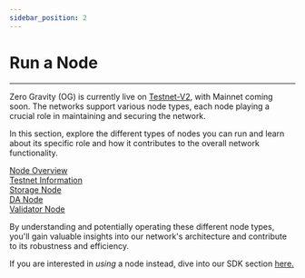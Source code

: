 ```yaml
---
sidebar_position: 2
---
```


# Run a Node
---

Zero Gravity (OG) is currently live on [Testnet-V2](docs/run-a-node/testnet-information), with Mainnet coming soon. The networks support various node types, each node playing a crucial role in maintaining and securing the network. 

In this section, explore the different types of nodes you can run and learn about its specific role and how it contributes to the overall network functionality.

<div class="nodeLinksContainer">
 <a href="../run-a-node/node-overview" class="nodeLink">
    <div class="nodeLinkInner">Node Overview</div>
  </a>
  <a href="../run-a-node/testnet-information" class="nodeLink">
    <div class="nodeLinkInner">Testnet Information</div>
  </a>
  <a href="../run-a-node/storage" class="nodeLink">
    <div class="nodeLinkInner">Storage Node</div>
  </a>
  <a href="../run-a-node/da" class="nodeLink">
    <div class="nodeLinkInner">DA Node</div>
  </a>
  <a href="../run-a-node/validator" class="nodeLink">
    <div class="nodeLinkInner">Validator Node</div>
  </a>
</div>

By understanding and potentially operating these different node types, you'll gain valuable insights into our network's architecture and contribute to its robustness and efficiency. 

If you are interested in _using_ a node instead, dive into our SDK section [here.](docs/build-with-0g/sdk.md)
